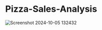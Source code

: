 # Pizza-Sales-Analysis

![Screenshot 2024-10-05 132432](https://github.com/user-attachments/assets/aaf8e59f-7554-4720-8625-fec4ca4c9ccc)
